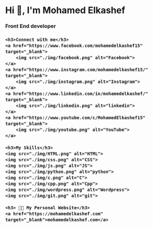    <h1>Hi 👋, I'm Mohamed Elkashef</h1>
    <h3>Front End developer</h3>
    <h3>  
     
    <h3>Connect with me</h3>
    <a href="https://www.facebook.com/mohamedelkashef15" target="_blank">
        <img src="./img/facebook.png" alt="Facebook">
    </a>
    <a href="https://www.instagram.com/mohamedelkashef15/" target="_blank">
        <img src="./img/instagram.png" alt="Instagram">
    </a>
    <a href="https://www.linkedin.com/in/mohamedelkashef/" target="_blank">
        <img src="./img/linkedin.png" alt="linkedin">
    </a>
    <a href="https://www.youtube.com/c/MohamedElkashef15" target="_blank">
        <img src="./img/youtube.png" alt="YouTube">
    </a>

    <h3>My Skills</h3>
    <img src="./img/HTML.png" alt="HTML">
    <img src="./img/css.png" alt="CSS">
    <img src="./img/js.png" alt="JS">
    <img src="./img/python.png" alt="python">
    <img src="./img/c.png" alt="C">
    <img src="./img/cpp.png" alt="Cpp">
    <img src="./img/wordpress.png" alt="Wordpress">
    <img src="./img/git.png" alt="git">

    <h3> 👨‍💻 My Personal Website</h3>
    <a href="https://mohamedelkashef.com" target="_blank">mohamedelkashef.com</a>
